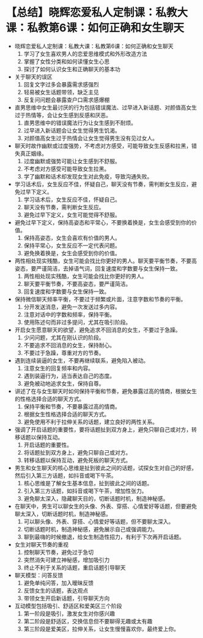 # 【总结】晓辉恋爱私人定制课：私教大课：私教第6课：如何正确和女生聊天

-   晓辉恋爱私人定制课：私教大课：私教第6课：如何正确和女生聊天
    1.  学习了女生喜欢男人的恋爱思维模式和外形改造方法
    2.  掌握了女性分类和如何读懂女生心思
    3.  探讨了如何认识女生和正确聊天的基本功
-   关于聊天的误区
    1.  回复文字过多会暴露需求感强烈
    2.  轻易被女生话题带领，缺乏主见
    3.  反复问问题会暴露查户口需求感爆棚
-   直男思维中女生最讨厌的行为包括错误魔法、过早进入新话题、对颜值高女生过于热情等，会让女生感到反感和厌恶。
    1.  直男思维中的错误魔法行为让女生感到不耐烦。
    2.  过早进入新话题会让女生觉得男生饥渴。
    3.  对颜值高女生过于热情会让女生觉得男生没有见过女人。
-   聊天时故作幽默或过度强势，不考虑对方感受，可能导致女生反感和拉黑，错失真正姻缘。
    1.  过度幽默或强势可能让女生感到不舒服。
    2.  不考虑对方感受可能导致女生拉黑。
    3.  学了幽默和话术却发现女生对此免疫，导致沟通失败。
-   学习话术后，女生反应不佳，怀疑自己，聊天没有节奏，需判断女生反应，避免过早下定义。
    1.  学习话术后，女生反应不佳，怀疑自己。
    2.  聊天没有节奏，需判断女生反应。
    3.  避免过早下定义，女生可能觉得不舒服。
-   避免过早下定义，保持高姿态和平常心，不要换着换是，女生会感受到你的价值。
    1.  保持高姿态，女生会喜欢有价值的男人。
    2.  保持平常心，女生反应不一定代表问题。
    3.  避免换着换是，女生会感受到你的价值。
-   两性相处现实残酷，女生可能会找比你更好的男人。聊天要平衡节奏，不要高姿态，要严谨简洁，去掉语气词，回复速度和字数要与女生保持一致。
    1.  两性相处现实残酷，女生可能会找比你更好的男人。
    2.  聊天要平衡节奏，不要高姿态，要严谨简洁。
    3.  回复速度和字数要与女生保持一致。
-   保持微信聊天频率平衡，不要过于频繁或片面，注意字数和节奏的平衡。
    1.  分开发送消息，避免一次发送过多内容。
    2.  注意对话中的字数和频率，保持平衡。
    3.  使用陈述句而非过多提问，尤其在吸引阶段。
-   开启女生愿意聊天的欲望，避免追求不回消息的女生，不要过于急躁。
    1.  少问问题，尤其在刚认识的阶段。
    2.  不要追求不回消息的女生，保持耐心。
    3.  不要过于急躁，尊重对方的节奏。
-   遇到连续装逼的女生，不要再继续联系，避免陷入被动。
    1.  注意女生的回复频率和内容。
    2.  遇到装逼行为，适当表达自己的态度。
    3.  避免被动地追求女生，保持自尊。
-   讲述了在与女生聊天时如何保持平衡和节奏，避免暴露过高的情商，根据女生的性格选择合适的聊天方式。
    1.  保持平衡和节奏，不要暴露过高的情商。
    2.  根据女生性格选择合适的聊天方式。
    3.  避免使用不利于拉伸关系的话题，建立良好的两性关系。
-   强调了开启话题的重要性，要将话题扯到双方身上，避免只聊自己或对方，转移话题以保持互动。
    1.  开启话题的重要性。
    2.  将话题扯到双方身上，避免只聊自己或对方。
    3.  转移话题以保持互动，避免死板的聊天方式。
-   男生和女生聊天的核心思维是扯到彼此之间的话题，试探女生对自己的好感，然后引入第三方话题，如抖音或喝下午茶。
    1.  核心思维是了解女生基本信息，扯到彼此之间的话题。
    2.  引入第三方话题，如抖音或喝下午茶，增加性张力。
    3.  避免聊太深入，隐藏聊天目的，切断话题时机，制造神秘感。
-   在聊天中，男生可以聊女生的头像、外表、穿搭、心情爱好等话题，但要避免聊太深入，切断话题时机，制造神秘感。
    1.  可以聊头像、外表、穿搭、心情爱好等话题，但不要聊太深入。
    2.  切断话题时机，制造神秘感，避免展示自己或强调能力。
    3.  聊到最嗨的时候撤退，给女生制造性招力，有利于下次再开启话题。
-   女生对聊天节奏的重视
    1.  控制聊天节奏，避免过于急切
    2.  突然消失可建立神秘感，增加吸引力
    3.  终止不利于关系的话题，重启话题引导聊天
-   聊天模型：问答反馈
    1.  避免单纯问答，加入暧昧反馈
    2.  反馈女生的话题，表达观点
    3.  带领女生开启新话题，引导聊天方向
-   互动模型包括吸引、舒适区和爱美区三个阶段
    1.  第一阶段是吸引，激发女生对你感兴趣
    2.  第二阶段是舒适区，交换信息但不要聊得无趣或太有趣
    3.  第三阶段是爱美区，拉伸关系，让女生慢慢喜欢你，最终爱上你。